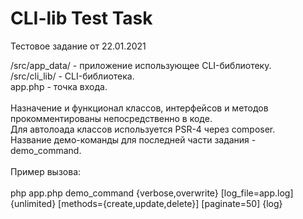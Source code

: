# CLI-lib Test Task
Тестовое задание от 22.01.2021

/src/app_data/ - приложение использующее CLI-библиотеку. <br>
/src/cli_lib/ - CLI-библиотека. <br>
app.php - точка входа. <br>
<br>
Назначение и функционал классов, интерфейсов и методов прокомментированы непосредственно в коде. <br>
Для автолоада классов используется PSR-4 через composer. <br>
Название демо-команды для последней части задания - demo_command. <br>
<br>
Пример вызова: <br>
<br>
php app.php demo_command {verbose,overwrite} [log_file=app.log] {unlimited} [methods={create,update,delete}] [paginate=50] {log}
